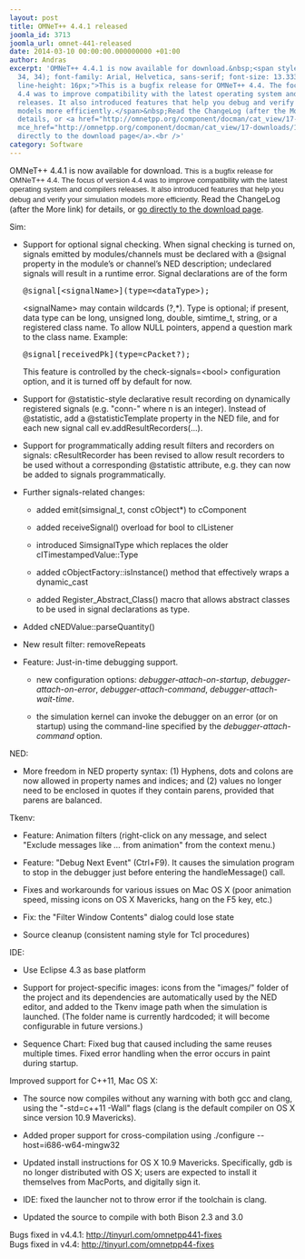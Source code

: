 ```yaml
---
layout: post
title: OMNeT++ 4.4.1 released
joomla_id: 3713
joomla_url: omnet-441-released
date: 2014-03-10 00:00:00.000000000 +01:00
author: Andras
excerpt: 'OMNeT++ 4.4.1 is now available for download.&nbsp;<span style="color: rgb(34,
  34, 34); font-family: Arial, Helvetica, sans-serif; font-size: 13.333333015441895px;
  line-height: 16px;">This is a bugfix release for OMNeT++ 4.4. The focus of version
  4.4 was to improve compatibility with the latest operating system and compilers
  releases. It also introduced features that help you debug and verify your simulation
  models more efficiently.</span>&nbsp;Read the ChangeLog (after the More link) for
  details, or <a href="http://omnetpp.org/component/docman/cat_view/17-downloads/1-omnet-releases"
  mce_href="http://omnetpp.org/component/docman/cat_view/17-downloads/1-omnet-releases">go
  directly to the download page</a>.<br />'
category: Software
---
```

OMNeT++ 4.4.1 is now available for download.&nbsp;<span style="color: rgb(34, 34, 34); font-family: Arial, Helvetica, sans-serif; font-size: 13.333333015441895px; line-height: 16px;">This is a bugfix release for OMNeT++ 4.4. The focus of version 4.4 was to improve compatibility with the latest operating system and compilers releases. It also introduced features that help you debug and verify your simulation models more efficiently.</span>&nbsp;Read the ChangeLog (after the More link) for details, or <a href="http://omnetpp.org/component/docman/cat_view/17-downloads/1-omnet-releases" mce_href="http://omnetpp.org/component/docman/cat_view/17-downloads/1-omnet-releases">go directly to the download page</a>.<br />

<div class="sectionbody">
<div class="paragraph"><p>Sim:</p></div>
<div class="ulist"><ul>
<li>
<p>
    Support for optional signal checking. When signal checking is turned on,
    signals emitted by modules/channels must be declared with a @signal property
    in the module’s or channel’s NED description; undeclared signals will result
    in a runtime error. Signal declarations are of the form
</p>
<div class="listingblock">
<div class="content">
<pre><tt>@signal[&lt;signalName&gt;](type=&lt;dataType&gt;);</tt></pre>
</div></div>
<div class="paragraph"><p>&lt;signalName&gt; may contain wildcards (?,*). Type is optional; if present,
data type can be long, unsigned long, double, simtime_t, string, or a
registered class name. To allow NULL pointers, append a question mark to
the class name. Example:</p></div>
<div class="listingblock">
<div class="content">
<pre><tt>@signal[receivedPk](type=cPacket?);</tt></pre>
</div></div>
<div class="paragraph"><p>This feature is controlled by the check-signals=&lt;bool&gt; configuration
option, and it is turned off by default for now.</p></div>
</li>
<li>
  <p>
    Support for @statistic-style declarative result recording on dynamically
    registered signals (e.g. "conn-<n>" where n is an integer). Instead of
    @statistic, add a @statisticTemplate property in the NED file, and for
    each new signal call ev.addResultRecorders(...).
  </n></p>
</li>
<li>
  <p>
    Support for programmatically adding result filters and recorders on
    signals: cResultRecorder has been revised to allow result recorders
    to be used without a corresponding @statistic attribute, e.g. they
    can now be added to signals programmatically.
  </p>
</li>
<li>
<p>
Further signals-related changes:
</p>
<div class="ulist"><ul>
<li>
<p>
added emit(simsignal_t, const cObject*) to cComponent
</p>
</li>
<li>
<p>
added receiveSignal() overload for bool to cIListener
</p>
</li>
<li>
<p>
introduced SimsignalType which replaces the older cITimestampedValue::Type
</p>
</li>
<li>
<p>
added cObjectFactory::isInstance() method that effectively wraps a
      dynamic_cast
</p>
</li>
<li>
<p>
added Register_Abstract_Class() macro that allows abstract classes to be
      used in signal declarations as type.
</p>
</li>
</ul></div>
</li>
<li>
<p>
Added cNEDValue::parseQuantity()
</p>
</li>
<li>
<p>
New result filter: removeRepeats
</p>
</li>
<li>
<p>
Feature: Just-in-time debugging support.
</p>
<div class="ulist"><ul>
<li>
<p>
new configuration options: <i>debugger-attach-on-startup</i>, <i>debugger-attach-on-error</i>,
        <i>debugger-attach-command</i>, <i>debugger-attach-wait-time</i>.
</p>
</li>
<li>
<p>
the simulation kernel can invoke the debugger on an error (or on startup)
        using the command-line specified by the <i>debugger-attach-command</i> option.
</p>
</li>
</ul></div>
</li>
</ul></div>
<div class="paragraph"><p>NED:</p></div>
<div class="ulist"><ul>
<li>
<p>
More freedom in NED property syntax: (1) Hyphens, dots and colons are now
    allowed in property names and indices; and (2) values no longer need
    to be enclosed in quotes if they contain parens, provided that parens are
    balanced.
</p>
</li>
</ul></div>
<div class="paragraph"><p>Tkenv:</p></div>
<div class="ulist"><ul>
<li>
<p>
Feature: Animation filters (right-click on any message, and select
    "Exclude messages like <i>…</i> from animation" from the context menu.)
</p>
</li>
<li>
<p>
Feature: "Debug Next Event" (Ctrl+F9). It causes the simulation program
    to stop in the debugger just before entering the handleMessage() call.
</p>
</li>
<li>
<p>
Fixes and workarounds for various issues on Mac OS X (poor animation speed,
    missing icons on OS X Mavericks, hang on the F5 key, etc.)
</p>
</li>
<li>
<p>
Fix: the "Filter Window Contents" dialog could lose state
</p>
</li>
<li>
<p>
Source cleanup (consistent naming style for Tcl procedures)
</p>
</li>
</ul></div>
<div class="paragraph"><p>IDE:</p></div>
<div class="ulist"><ul>
<li>
<p>
Use Eclipse 4.3 as base platform
</p>
</li>
<li>
<p>
Support for project-specific images: icons from the "images/" folder of the
    project and its dependencies are automatically used by the NED editor, and
    added to the Tkenv image path when the simulation is launched. (The folder
    name is currently hardcoded; it will become configurable in future versions.)
</p>
</li>
<li>
<p>
Sequence Chart: Fixed bug that caused including the same reuses multiple times.
    Fixed error handling when the error occurs in paint during startup.
</p>
</li>
</ul></div>
<div class="paragraph"><p>Improved support for C++11, Mac OS X:</p></div>
<div class="ulist"><ul>
<li>
<p>
The source now compiles without any warning with both gcc and clang, using
    the "-std=c++11 -Wall" flags (clang is the default compiler on OS X since
    version 10.9 Mavericks).
</p>
</li>
<li>
<p>
Added proper support for cross-compilation using ./configure --host=i686-w64-mingw32
</p>
</li>
<li>
<p>
Updated install instructions for OS X 10.9 Mavericks. Specifically, gdb is
    no longer distributed with OS X; users are expected to install it themselves
    from MacPorts, and digitally sign it.
</p>
</li>
<li>
<p>
IDE: fixed the launcher not to throw error if the toolchain is clang.
</p>
</li>
<li>
<p>
Updated the source to compile with both Bison 2.3 and 3.0
</p>
</li>
</ul></div>
<div class="paragraph"><p>Bugs fixed in v4.4.1:&nbsp;<a href="http://tinyurl.com/omnetpp441-fixes" mce_href="http://tinyurl.com/omnetpp441-fixes">http://tinyurl.com/omnetpp441-fixes</a><br /><span style="line-height: 1.3em;">Bugs fixed in v4.4: </span><a href="http://tinyurl.com/omnetpp44-fixes" mce_href="http://tinyurl.com/omnetpp44-fixes" style="line-height: 1.3em;">http://tinyurl.com/omnetpp44-fixes</a></p></div>
</div>
